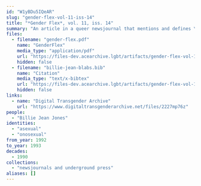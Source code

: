 ```yaml
---
id: "W1yBDu5IQeAR"
slug: "gender-flex-vol-11-iss-14"
title: "*Gender Flex*, vol. 11, iss. 14"
summary: "An article in a queer newsjournal that mentions and defines \"asexual\" and \"onosexual\""
files:
  - filename: "gender-flex.pdf"
    name: "GenderFlex"
    media_type: "application/pdf"
    url: "https://files-dev.acearchive.lgbt/artifacts/gender-flex-vol-11-iss-14/gender-flex.pdf"
    hidden: false
  - filename: "billie-jean-blabs.bib"
    name: "Citation"
    media_type: "text/x-bibtex"
    url: "https://files-dev.acearchive.lgbt/artifacts/gender-flex-vol-11-iss-14/billie-jean-blabs.bib"
    hidden: false
links:
  - name: "Digital Transgender Archive"
    url: "https://www.digitaltransgenderarchive.net/files/2227mp76z"
people:
  - "Billie Jean Jones"
identities:
  - "asexual"
  - "onosexual"
from_year: 1992
to_year: 1993
decades:
  - 1990
collections:
  - "newsjournals and underground press"
aliases: []
---
```


